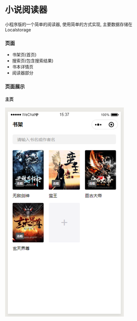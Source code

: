 # 小说阅读器
小程序版的一个简单的阅读器, 使用简单的方式实现, 主要数据存储在Localstorage

### 页面
- 书架页(首页)
- 搜索页(包含搜索结果)
- 书本详情页
- 阅读器部分

### 页面展示

#### 主页
![index](result/index.png)
